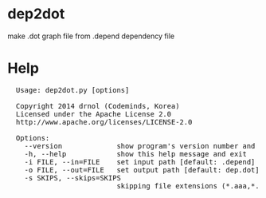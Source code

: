 dep2dot
=======

make .dot graph file from .depend dependency file

Help
=======

<pre>
  Usage: dep2dot.py [options]
  
  Copyright 2014 drnol (Codeminds, Korea)
  Licensed under the Apache License 2.0
  http://www.apache.org/licenses/LICENSE-2.0
  
  Options:
    --version             show program's version number and exit
    -h, --help            show this help message and exit
    -i FILE, --in=FILE    set input path [default: .depend]
    -o FILE, --out=FILE   set output path [default: dep.dot]
    -s SKIPS, --skips=SKIPS
                          skipping file extensions (*.aaa,*.bbb,...)[default: *.cmx]

</pre>
